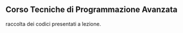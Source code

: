 Corso Tecniche di Programmazione Avanzata
-----------------------------------------

raccolta dei codici presentati a lezione.